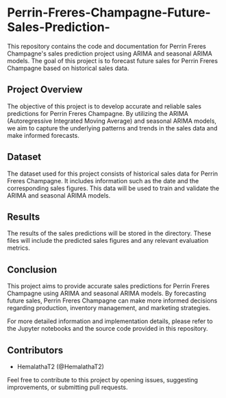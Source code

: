 # Perrin-Freres-Champagne-Future-Sales-Prediction-

This repository contains the code and documentation for Perrin Freres Champagne's sales prediction project using ARIMA and seasonal ARIMA models. The goal of this project is to forecast future sales for Perrin Freres Champagne based on historical sales data.

## Project Overview

The objective of this project is to develop accurate and reliable sales predictions for Perrin Freres Champagne. By utilizing the ARIMA (Autoregressive Integrated Moving Average) and seasonal ARIMA models, we aim to capture the underlying patterns and trends in the sales data and make informed forecasts.

## Dataset

The dataset used for this project consists of historical sales data for Perrin Freres Champagne. It includes information such as the date and the corresponding sales figures. This data will be used to train and validate the ARIMA and seasonal ARIMA models.


## Results

The results of the sales predictions will be stored in the directory. These files will include the predicted sales figures and any relevant evaluation metrics.

## Conclusion

This project aims to provide accurate sales predictions for Perrin Freres Champagne using ARIMA and seasonal ARIMA models. By forecasting future sales, Perrin Freres Champagne can make more informed decisions regarding production, inventory management, and marketing strategies.

For more detailed information and implementation details, please refer to the Jupyter notebooks and the source code provided in this repository.

## Contributors

- HemalathaT2 (@HemalathaT2)

Feel free to contribute to this project by opening issues, suggesting improvements, or submitting pull requests.
